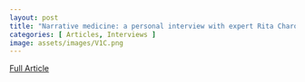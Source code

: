 ```yaml
---
layout: post
title: "Narrative medicine: a personal interview with expert Rita Charon"
categories: [ Articles, Interviews ]
image: assets/images/V1C.png
---
```


<a href = "/assets/documents/V1I1A6.pdf"> Full Article </a>